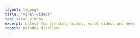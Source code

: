 ```yaml
---
layout: tagpage
title: "viral-videos"
tag: viral-videos
excerpt: Latest top trending topics, viral videos and news
robots: noindex disallow
---
```

